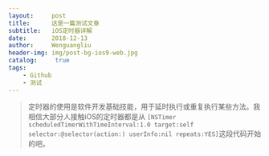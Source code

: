 ```yaml
---
layout:     post
title:      这是一篇测试文章
subtitle:   iOS定时器详解
date:       2018-12-13
author:     Wenguangliu
header-img: img/post-bg-ios9-web.jpg
catalog: 	 true
tags:
    - Github
    - 测试
---
```



>定时器的使用是软件开发基础技能，用于延时执行或重复执行某些方法。我相信大部分人接触iOS的定时器都是从
>`[NSTimer scheduledTimerWithTimeInterval:1.0 target:self selector:@selector(action:) userInfo:nil repeats:YES]`这段代码开始的吧。
